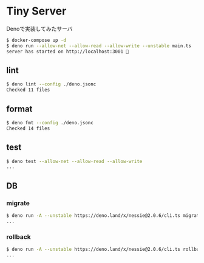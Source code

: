 # Tiny Server

Denoで実装してみたサーバ

```bash
$ docker-compose up -d
$ deno run --allow-net --allow-read --allow-write --unstable main.ts
server has started on http://localhost:3001 🚀
```

## lint

```bash
$ deno lint --config ./deno.jsonc
Checked 11 files
```

## format

```bash
$ deno fmt --config ./deno.jsonc
Checked 14 files
```

## test

```bash
$ deno test --allow-net --allow-read --allow-write
...
```

## DB

### migrate

```bash
$ deno run -A --unstable https://deno.land/x/nessie@2.0.6/cli.ts migrate
...
```

### rollback

```bash
$ deno run -A --unstable https://deno.land/x/nessie@2.0.6/cli.ts rollback
...
```
